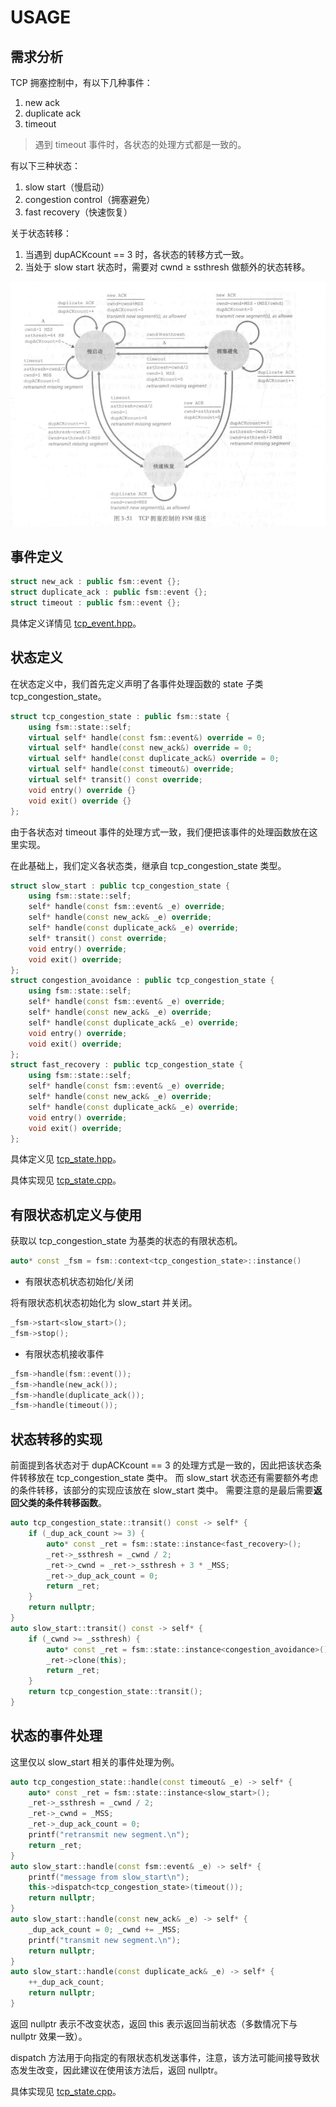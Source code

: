 # USAGE

## 需求分析

TCP 拥塞控制中，有以下几种事件：

1. new ack
2. duplicate ack
3. timeout

> 遇到 timeout 事件时，各状态的处理方式都是一致的。

有以下三种状态：

1. slow start（慢启动）
2. congestion control（拥塞避免）
3. fast recovery（快速恢复）

关于状态转移：

1. 当遇到 dupACKcount == 3 时，各状态的转移方式一致。
2. 当处于 slow start 状态时，需要对 cwnd $\ge$ ssthresh 做额外的状态转移。

![TCP 拥塞控制有限状态机](../../example/tcp_congestion_control/resource/pic/tcp_congestion_control_fsm.png)

## 事件定义

~~~cpp
struct new_ack : public fsm::event {};
struct duplicate_ack : public fsm::event {};
struct timeout : public fsm::event {};
~~~

具体定义详情见 [tcp_event.hpp](../../example/tcp_congestion_control/include/tcp_event.hpp)。

## 状态定义

在状态定义中，我们首先定义声明了各事件处理函数的 state 子类 tcp_congestion_state。

~~~cpp
struct tcp_congestion_state : public fsm::state {
    using fsm::state::self;
    virtual self* handle(const fsm::event&) override = 0;
    virtual self* handle(const new_ack&) override = 0;
    virtual self* handle(const duplicate_ack&) override = 0;
    virtual self* handle(const timeout&) override;
    virtual self* transit() const override;
    void entry() override {}
    void exit() override {}
};
~~~

由于各状态对 timeout 事件的处理方式一致，我们便把该事件的处理函数放在这里实现。

在此基础上，我们定义各状态类，继承自 tcp_congestion_state 类型。

~~~cpp
struct slow_start : public tcp_congestion_state {
    using fsm::state::self;
    self* handle(const fsm::event& _e) override;
    self* handle(const new_ack& _e) override;
    self* handle(const duplicate_ack& _e) override;
    self* transit() const override;
    void entry() override;
    void exit() override;
};
struct congestion_avoidance : public tcp_congestion_state {
    using fsm::state::self;
    self* handle(const fsm::event& _e) override;
    self* handle(const new_ack& _e) override;
    self* handle(const duplicate_ack& _e) override;
    void entry() override;
    void exit() override;
};
struct fast_recovery : public tcp_congestion_state {
    using fsm::state::self;
    self* handle(const fsm::event& _e) override;
    self* handle(const new_ack& _e) override;
    self* handle(const duplicate_ack& _e) override;
    void entry() override;
    void exit() override;
};
~~~

具体定义见 [tcp_state.hpp](../../example/tcp_congestion_control/include/tcp_state.hpp)。

具体实现见 [tcp_state.cpp](../../example/tcp_congestion_control/src/tcp_state.cpp)。

## 有限状态机定义与使用

获取以 tcp_congestion_state 为基类的状态的有限状态机。

~~~cpp
auto* const _fsm = fsm::context<tcp_congestion_state>::instance()
~~~

- 有限状态机状态初始化/关闭

将有限状态机状态初始化为 slow_start 并关闭。

~~~cpp
_fsm->start<slow_start>();
_fsm->stop();
~~~

- 有限状态机接收事件

~~~cpp
_fsm->handle(fsm::event());
_fsm->handle(new_ack());
_fsm->handle(duplicate_ack());
_fsm->handle(timeout());
~~~

## 状态转移的实现

前面提到各状态对于 dupACKcount == 3 的处理方式是一致的，因此把该状态条件转移放在 tcp_congestion_state 类中。
而 slow_start 状态还有需要额外考虑的条件转移，该部分的实现应该放在 slow_start 类中。
需要注意的是最后需要**返回父类的条件转移函数**。

~~~cpp
auto tcp_congestion_state::transit() const -> self* {
    if (_dup_ack_count >= 3) {
        auto* const _ret = fsm::state::instance<fast_recovery>();
        _ret->_ssthresh = _cwnd / 2;
        _ret->_cwnd = _ret->_ssthresh + 3 * _MSS;
        _ret->_dup_ack_count = 0;
        return _ret;
    }
    return nullptr;
}
auto slow_start::transit() const -> self* {
    if (_cwnd >= _ssthresh) {
        auto* const _ret = fsm::state::instance<congestion_avoidance>();
        _ret->clone(this);
        return _ret;
    }
    return tcp_congestion_state::transit();
}
~~~

## 状态的事件处理

这里仅以 slow_start 相关的事件处理为例。

~~~cpp
auto tcp_congestion_state::handle(const timeout& _e) -> self* {
    auto* const _ret = fsm::state::instance<slow_start>();
    _ret->_ssthresh = _cwnd / 2;
    _ret->_cwnd = _MSS;
    _ret->_dup_ack_count = 0;
    printf("retransmit new segment.\n");
    return _ret;
}
auto slow_start::handle(const fsm::event& _e) -> self* {
    printf("message from slow_start\n");
    this->dispatch<tcp_congestion_state>(timeout());
    return nullptr;
}
auto slow_start::handle(const new_ack& _e) -> self* {
    _dup_ack_count = 0; _cwnd += _MSS;
    printf("transmit new segment.\n");
    return nullptr;
}
auto slow_start::handle(const duplicate_ack& _e) -> self* {
    ++_dup_ack_count;
    return nullptr;
}
~~~

返回 nullptr 表示不改变状态，返回 this 表示返回当前状态（多数情况下与 nullptr 效果一致）。

dispatch 方法用于向指定的有限状态机发送事件，注意，该方法可能间接导致状态发生改变，因此建议在使用该方法后，返回 nullptr。

具体实现见 [tcp_state.cpp](../../example/tcp_congestion_control/src/tcp_state.cpp)。